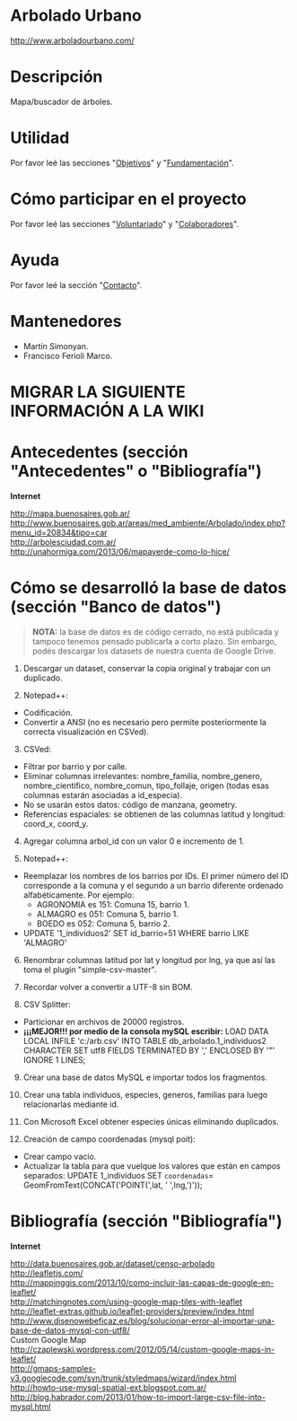 Arbolado Urbano
===============

http://www.arboladourbano.com/

Descripción
============

Mapa/buscador de árboles.

Utilidad
========

Por favor leé las secciones "[Objetivos](https://github.com/suberek/arboles/wiki/Espa%C3%B1ol#objetivos)" y "[Fundamentación](https://github.com/suberek/arboles/wiki/Espa%C3%B1ol#objetivos)".

Cómo participar en el proyecto
==============================

Por favor leé las secciones "[Voluntariado](https://github.com/arboladourbano/arboles/wiki/Espa%C3%B1ol#voluntariado)" y "[Colaboradores](https://github.com/arboladourbano/arboles/wiki/Espa%C3%B1ol#colaboradores)".

Ayuda
=====

Por favor leé la sección "[Contacto](https://github.com/arboladourbano/arboles/wiki/Espa%C3%B1ol#contacto)".

Mantenedores
============

* Martín Simonyan.
* Francisco Ferioli Marco.

MIGRAR LA SIGUIENTE INFORMACIÓN A LA WIKI
=========================================

Antecedentes (sección "Antecedentes" o "Bibliografía")
==================================================

**Internet**

http://mapa.buenosaires.gob.ar/ <br>
http://www.buenosaires.gob.ar/areas/med_ambiente/Arbolado/index.php?menu_id=20834&tipo=car <br>
http://arbolesciudad.com.ar/ <br>
http://unahormiga.com/2013/06/mapaverde-como-lo-hice/

Cómo se desarrolló la base de datos (sección "Banco de datos")
==================

> **NOTA:** la base de datos es de código cerrado, no está publicada y tampoco tenemos pensado publicarla a corto plazo. Sin embargo, podés descargar los datasets de nuestra cuenta de Google Drive.

1. Descargar un dataset, conservar la copia original y trabajar con un duplicado.

2. Notepad++:
- Codificación.
- Convertir a ANSI (no es necesario pero permite posteriormente la correcta visualización en CSVed).

3. CSVed:
- Filtrar por barrio y por calle.
- Eliminar columnas irrelevantes: nombre_familia, nombre_genero, nombre_cientifico, nombre_comun, tipo_follaje, origen (todas esas columnas estarán asociadas a id_especia).
- No se usarán estos datos: código de manzana, geometry.
- Referencias espaciales: se obtienen de las columnas latitud y longitud: coord_x, coord_y.

4. Agregar columna arbol_id con un valor 0 e incremento de 1.

5. Notepad++:
- Reemplazar los nombres de los barrios por IDs. El primer número del ID corresponde a la comuna y el segundo a un barrio diferente ordenado alfabéticamente. Por ejemplo:
  - AGRONOMIA	es 151: Comuna 15, barrio 1.
  - ALMAGRO		es 051: Comuna  5, barrio 1.
  - BOEDO	  	es 052: Comuna  5, barrio 2.
- UPDATE '1_individuos2' SET id_barrio=51 WHERE barrio LIKE 'ALMAGRO'

6. Renombrar columnas latitud por lat y longitud por lng, ya que así las toma el plugin "simple-csv-master".

7. Recordar volver a convertir a UTF-8 sin BOM.

8. CSV Splitter:
- Particionar en archivos de 20000 registros.
- **¡¡¡MEJOR!!! por medio de la consola mySQL escribir:** LOAD DATA LOCAL INFILE 'c:/arb.csv' INTO TABLE db_arbolado.1_individuos2 CHARACTER SET utf8 FIELDS TERMINATED BY ',' ENCLOSED BY '\"' IGNORE 1 LINES;

9. Crear una base de datos MySQL e importar todos los fragmentos.

10. Crear una tabla individuos, especies, generos, familias para luego relacionarlas mediante id.

11. Con Microsoft Excel obtener especies únicas eliminando duplicados.

12. Creación de campo coordenadas (mysql poit):
- Crear campo vacío.
- Actualizar la tabla para que vuelque los valores que están en campos separados: UPDATE 1_individuos SET `coordenadas`=  GeomFromText(CONCAT('POINT(',lat, ' ',lng,')'));

Bibliografía (sección "Bibliografía")
===================================

**Internet**

http://data.buenosaires.gob.ar/dataset/censo-arbolado <br>
http://leafletjs.com/ <br>
http://mappinggis.com/2013/10/como-incluir-las-capas-de-google-en-leaflet/ <br>
http://matchingnotes.com/using-google-map-tiles-with-leaflet <br>
http://leaflet-extras.github.io/leaflet-providers/preview/index.html <br>
http://www.disenowebeficaz.es/blog/solucionar-error-al-importar-una-base-de-datos-mysql-con-utf8/ <br>
Custom Google Map<br>
http://czaplewski.wordpress.com/2012/05/14/custom-google-maps-in-leaflet/ <br>
http://gmaps-samples-v3.googlecode.com/svn/trunk/styledmaps/wizard/index.html <br>
http://howto-use-mysql-spatial-ext.blogspot.com.ar/ <br>
http://blog.habrador.com/2013/01/how-to-import-large-csv-file-into-mysql.html <br>
